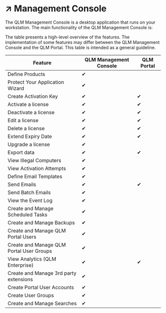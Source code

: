 # ↗ Management Console

The QLM Management Console is a desktop application that runs on your workstation. The main functionality of the QLM Management Console is:

The table presents a high-level overview of the features. The implementation of some features may differ between the QLM Management Console and the QLM Portal. This table is intended as a general guideline.

| **Feature**                              | **QLM Management Console** | **QLM Portal** |
| ---------------------------------------- | -------------------------- | -------------- |
| Define Products                          | ✔                          |                |
| Protect Your Application Wizard          |  ✔                         |                |
| Create Activation Key                    |  ✔                         |  ✔             |
| Activate a license                       |  ✔                         |  ✔             |
| Deactivate a license                     |  ✔                         |  ✔             |
| Edit a license                           |  ✔                         |  ✔             |
| Delete a license                         |  ✔                         |  ✔             |
| Extend Expiry Date                       |  ✔                         |  ✔             |
| Upgrade a license                        |  ✔                         |                |
| Export data                              |  ✔                         |  ✔             |
| View Illegal Computers                   |  ✔                         |                |
| View Activation Attempts                 |  ✔                         |                |
| Define Email Templates                   |  ✔                         |                |
| Send Emails                              |  ✔                         |  ✔             |
| Send Batch Emails                        |  ✔                         |                |
| View the Event Log                       |  ✔                         |                |
| Create and Manage Scheduled Tasks        |  ✔                         |                |
| Create and Manage Backups                |  ✔                         |                |
| Create and Manage QLM Portal Users       |  ✔                         |                |
| Create and Manage QLM Portal User Groups |  ✔                         |                |
| View Analytics (QLM Enterprise)          |  ✔                         | ✔              |
| Create and Manage 3rd party extensions   |  ✔                         |                |
| Create Portal User Accounts              | ✔                          |                |
| Create User Groups                       | ✔                          |                |
| Create and Manage Searches               | ✔                          |                |


